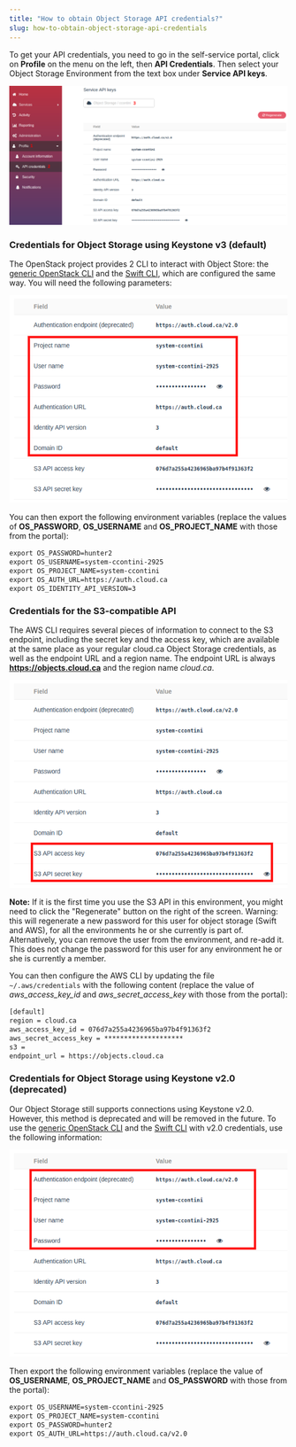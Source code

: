 ```yaml
---
title: "How to obtain Object Storage API credentials?"
slug: how-to-obtain-object-storage-api-credentials
---
```



To get your API credentials, you need to go in the self-service portal, click on **Profile** on the menu on the left, then **API Credentials**. Then select your Object Storage Environment from the text box under **Service API keys**.

![Service API keys](/assets/object-storage-creds-en-1.png)

### Credentials for Object Storage using Keystone v3 (default)

The OpenStack project provides 2 CLI to interact with Object Store: the [generic OpenStack CLI](https://docs.openstack.org/newton/user-guide/common/cli-install-openstack-command-line-clients.html) and the [Swift CLI](https://www.swiftstack.com/docs/integration/python-swiftclient.html), which are configured the same way. You will need the following parameters:

![OpenStack parameters](/assets/object-storage-creds-en-2.png)

You can then export the following environment variables (replace the values of **OS_PASSWORD**, **OS_USERNAME** and **OS_PROJECT_NAME** with those from the portal):

```
export OS_PASSWORD=hunter2
export OS_USERNAME=system-ccontini-2925
export OS_PROJECT_NAME=system-ccontini
export OS_AUTH_URL=https://auth.cloud.ca
export OS_IDENTITY_API_VERSION=3
```

### Credentials for the S3-compatible API
The AWS CLI requires several pieces of information to connect to the S3 endpoint, including the secret key and the access key, which are available at the same place as your regular cloud.ca Object Storage credentials, as well as the endpoint URL and a region name. The endpoint URL is always **https://objects.cloud.ca** and the region name *cloud.ca*.

![OpenStack S3 API key](/assets/object-storage-creds-en-3.png)

**Note:** If it is the first time you use the S3 API in this environment, you might need to click the "Regenerate" button on the right of the screen. Warning: this will regenerate a new password for this user for object storage (Swift and AWS), for all the environments he or she currently is part of. Alternatively, you can remove the user from the environment, and re-add it. This does not change the password for this user for any environment he or she is currently a member.

You can then configure the AWS CLI by updating the file `~/.aws/credentials` with the following content (replace the value of *aws_access_key_id* and *aws_secret_access_key* with those from the portal):

```
[default]
region = cloud.ca
aws_access_key_id = 076d7a255a4236965ba97b4f91363f2
aws_secret_access_key = ********************
s3 =
endpoint_url = https://objects.cloud.ca
```

### Credentials for Object Storage using Keystone v2.0 (deprecated)

Our Object Storage still supports connections using Keystone v2.0. However, this method is deprecated and will be removed in the future. To use the [generic OpenStack CLI](https://docs.openstack.org/newton/user-guide/common/cli-install-openstack-command-line-clients.html) and the [Swift CLI](https://www.swiftstack.com/docs/integration/python-swiftclient.html) with v2.0 credentials, use the following information:

![OpenStack parameters](/assets/object-storage-creds-en-4.png)

Then export the following environment variables (replace the value of **OS_USERNAME**, **OS_PROJECT_NAME** and **OS_PASSWORD** with those from the portal):

```
export OS_USERNAME=system-ccontini-2925
export OS_PROJECT_NAME=system-ccontini
export OS_PASSWORD=hunter2
export OS_AUTH_URL=https://auth.cloud.ca/v2.0
```
